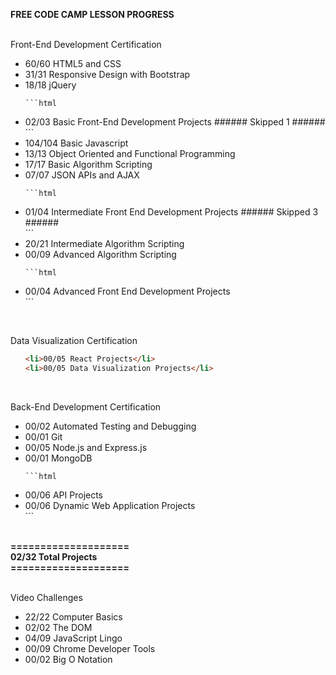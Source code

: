 <strong>FREE CODE CAMP LESSON PROGRESS</strong><br>
<br>

Front-End Development Certification<br>
<ul>
  <li>60/60 HTML5 and CSS</li>
  <li>31/31 Responsive Design with Bootstrap</li>
  <li>18/18 jQuery</li>

    ```html
  <li>02/03 Basic Front-End Development Projects ###### Skipped 1 ######</li>
  ```

  <li>104/104 Basic Javascript</li>
  <li>13/13 Object Oriented and Functional Programming</li>
  <li>17/17 Basic Algorithm Scripting</li>
  <li>07/07 JSON APIs and AJAX</li>

    ```html
  <li>01/04 Intermediate Front End Development Projects ###### Skipped 3 ######</li>
  ```

  <li>20/21 Intermediate Algorithm Scripting</li>
  <li>00/09 Advanced Algorithm Scripting</li>

    ```html
  <li>00/04 Advanced Front End Development Projects </li>
  ```

</ul>
<br>

Data Visualization Certification<br>
<ul>

  ```html
  <li>00/05 React Projects</li>
  <li>00/05 Data Visualization Projects</li>
  ```

</ul>
<br>

Back-End Development Certification<br>
<ul>
  <li>00/02 Automated Testing and Debugging</li>
  <li>00/01 Git</li>
  <li>00/05 Node.js and Express.js</li>
  <li>00/01 MongoDB</li>

    ```html
  <li>00/06 API Projects</li>
  <li>00/06 Dynamic Web Application Projects</li>
  ```

</ul>
<br>

<strong>
====================<br>
02/32 Total Projects<br>
====================<br>
</strong>
<br>

Video Challenges<br>
<ul>
  <li>22/22 Computer Basics</li>
  <li>02/02 The DOM</li>
  <li>04/09 JavaScript Lingo</li>
  <li>00/09 Chrome Developer Tools</li>
  <li>00/02 Big O Notation</li>
</ul>
<br>